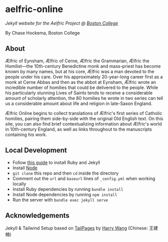 # aelfric-online

*Jekyll website for the Aelfric Project @ [Boston College](https://bc.edu)*

By Chase Hockema, Boston College

## About

Ælfric of Eynsham, Ælfric of Cerne, Ælfric the Grammarian, Ælfric the Homilist—the 10th-century Benedictine monk and mass-priest has become known by many names, but at his core, Ælfric was a man devoted to the people under his care. Over his approximately 20-year-long career first as a monk at Cerne Abbas and then as the abbot at Eynsham, Ælfric wrote an incredible number of homilies that could be delivered to the people. While his particularly stunning Lives of Saints tends to receive a considerable amount of scholarly attention, the 80 homilies he wrote in two series can tell us a considerable amount about life and religion in late-Saxon England. 

Ælfric Online begins to collect translations of Ælfric's first series of Catholic homilies, pairing them side-by-side with the original Old English text. On this site, you can also find brief contextualizing information about Ælfric's world in 10th-century England, as well as links throughout to the manuscripts containing his work. 

## Local Development

* Follow [this guide](https://jekyllrb.com/docs/installation/) to install Ruby and Jekyll
* Install [Node](https://nodejs.org/en)
* `git clone` this repo and then `cd` inside the directory
* Comment out the `url` and `baseurl` lines of `_config.yml` when working locally
* Install Ruby dependencies by running `bundle install`
* Install Node dependencies by running `npm install`
* Run the server with `bundle exec jekyll serve`

## Acknowledgements

Jekyll & Tailwind Setup based on [TailPages](https://github.com/harrywang/tailpages) by [Harry Wang](https://harrywang.me/) (Chinese: 王建楠)